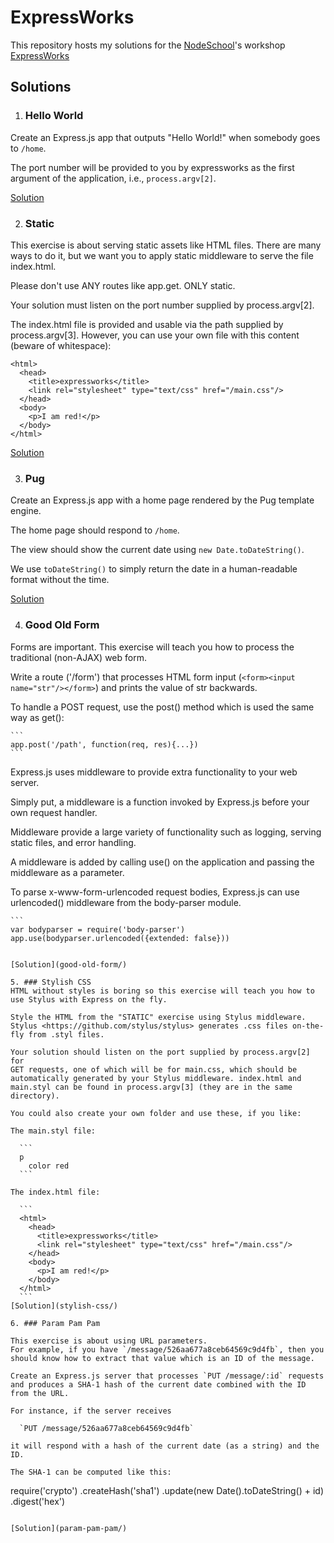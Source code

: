 # ExpressWorks

This repository hosts my solutions for the [NodeSchool](https://nodeschool.io)'s workshop [ExpressWorks](https://github.com/azat-co/expressworks)

## Solutions

1. ### Hello World

  Create an Express.js app that outputs "Hello World!" when somebody goes to `/home`.

  The port number will be provided to you by expressworks as the first argument of
  the application, i.e., `process.argv[2]`.

  [Solution](hello-world/)
  
2. ### Static

  This exercise is about serving static assets like HTML files.
  There are many ways to do it, but we want you to apply static middleware to serve the file index.html.

  Please don't use ANY routes like app.get. ONLY static.

  Your solution must listen on the port number supplied by process.argv[2].

  The index.html file is provided and usable via the path supplied by
  process.argv[3]. However, you can use your own file with this content (beware of whitespace):
  ```
  <html>
    <head>
      <title>expressworks</title>
      <link rel="stylesheet" type="text/css" href="/main.css"/>
    </head>
    <body>
      <p>I am red!</p>
    </body>
  </html>
  ```

  [Solution](static/)

3. ### Pug

  Create an Express.js app with a home page rendered by the Pug template engine.

  The home page should respond to `/home`.

  The view should show the current date using `new Date.toDateString()`.

  We use `toDateString()` to simply return the date in a human-readable format
  without the time.

  [Solution](pug/)

4. ### Good Old Form

  Forms are important. This exercise will teach you how to process the traditional (non-AJAX) web form.

  Write a route ('/form') that processes HTML form input
  (`<form><input name="str"/></form>`) and prints the value of str backwards.

  To handle a POST request, use the post() method which is used the same way as get():

    ```
    app.post('/path', function(req, res){...})
    ```

  Express.js uses middleware to provide extra functionality to your web server.

  Simply put, a middleware is a function invoked by Express.js before your own
  request handler.

  Middleware provide a large variety of functionality such as logging, serving
  static files, and error handling.

  A middleware is added by calling use() on the application and passing the
  middleware as a parameter.

  To parse x-www-form-urlencoded request bodies, Express.js can use urlencoded()
  middleware from the body-parser module.

    ```
    var bodyparser = require('body-parser')
    app.use(bodyparser.urlencoded({extended: false}))
  ```

  [Solution](good-old-form/)

5. ### Stylish CSS
  HTML without styles is boring so this exercise will teach you how to use Stylus with Express on the fly.

  Style the HTML from the "STATIC" exercise using Stylus middleware.
  Stylus <https://github.com/stylus/stylus> generates .css files on-the-fly from .styl files.

  Your solution should listen on the port supplied by process.argv[2] for
  GET requests, one of which will be for main.css, which should be
  automatically generated by your Stylus middleware. index.html and main.styl can be found in process.argv[3] (they are in the same directory).

  You could also create your own folder and use these, if you like:

  The main.styl file:

    ```
    p
      color red
    ```

  The index.html file:

    ```
    <html>
      <head>
        <title>expressworks</title>
        <link rel="stylesheet" type="text/css" href="/main.css"/>
      </head>
      <body>
        <p>I am red!</p>
      </body>
    </html>
    ```
  [Solution](stylish-css/)

6. ### Param Pam Pam

  This exercise is about using URL parameters.
  For example, if you have `/message/526aa677a8ceb64569c9d4fb`, then you should know how to extract that value which is an ID of the message.

  Create an Express.js server that processes `PUT /message/:id` requests
  and produces a SHA-1 hash of the current date combined with the ID from the URL.

  For instance, if the server receives

    `PUT /message/526aa677a8ceb64569c9d4fb`

  it will respond with a hash of the current date (as a string) and the ID.

  The SHA-1 can be computed like this:

  ```
  require('crypto')
    .createHash('sha1')
    .update(new Date().toDateString() + id)
    .digest('hex')
  ```

  [Solution](param-pam-pam/)
